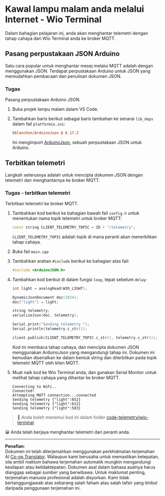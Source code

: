 <!--
CO_OP_TRANSLATOR_METADATA:
{
  "original_hash": "4bcc29fe2b65e56eada83d2476279227",
  "translation_date": "2025-08-27T22:20:28+00:00",
  "source_file": "1-getting-started/lessons/4-connect-internet/wio-terminal-telemetry.md",
  "language_code": "ms"
}
-->
# Kawal lampu malam anda melalui Internet - Wio Terminal

Dalam bahagian pelajaran ini, anda akan menghantar telemetri dengan tahap cahaya dari Wio Terminal anda ke broker MQTT.

## Pasang perpustakaan JSON Arduino

Satu cara popular untuk menghantar mesej melalui MQTT adalah dengan menggunakan JSON. Terdapat perpustakaan Arduino untuk JSON yang memudahkan pembacaan dan penulisan dokumen JSON.

### Tugas

Pasang perpustakaan Arduino JSON.

1. Buka projek lampu malam dalam VS Code.

1. Tambahkan baris berikut sebagai baris tambahan ke senarai `lib_deps` dalam fail `platformio.ini`:

    ```ini
    bblanchon/ArduinoJson @ 6.17.3
    ```

    Ini mengimport [ArduinoJson](https://arduinojson.org), sebuah perpustakaan JSON untuk Arduino.

## Terbitkan telemetri

Langkah seterusnya adalah untuk mencipta dokumen JSON dengan telemetri dan menghantarnya ke broker MQTT.

### Tugas - terbitkan telemetri

Terbitkan telemetri ke broker MQTT.

1. Tambahkan kod berikut ke bahagian bawah fail `config.h` untuk menentukan nama topik telemetri untuk broker MQTT:

    ```cpp
    const string CLIENT_TELEMETRY_TOPIC = ID + "/telemetry";
    ```

    `CLIENT_TELEMETRY_TOPIC` adalah topik di mana peranti akan menerbitkan tahap cahaya.

1. Buka fail `main.cpp`

1. Tambahkan arahan `#include` berikut ke bahagian atas fail:

    ```cpp
    #include <ArduinoJSON.h>
    ```

1. Tambahkan kod berikut di dalam fungsi `loop`, tepat sebelum `delay`:

    ```cpp
    int light = analogRead(WIO_LIGHT);

    DynamicJsonDocument doc(1024);
    doc["light"] = light;

    string telemetry;
    serializeJson(doc, telemetry);

    Serial.print("Sending telemetry ");
    Serial.println(telemetry.c_str());

    client.publish(CLIENT_TELEMETRY_TOPIC.c_str(), telemetry.c_str());
    ```

    Kod ini membaca tahap cahaya, dan mencipta dokumen JSON menggunakan ArduinoJson yang mengandungi tahap ini. Dokumen ini kemudian diserialkan ke dalam bentuk string dan diterbitkan pada topik telemetri MQTT oleh klien MQTT.

1. Muat naik kod ke Wio Terminal anda, dan gunakan Serial Monitor untuk melihat tahap cahaya yang dihantar ke broker MQTT.

    ```output
    Connecting to WiFi..
    Connected!
    Attempting MQTT connection...connected
    Sending telemetry {"light":652}
    Sending telemetry {"light":612}
    Sending telemetry {"light":583}
    ```

> 💁 Anda boleh menemui kod ini dalam folder [code-telemetry/wio-terminal](../../../../../1-getting-started/lessons/4-connect-internet/code-telemetry/wio-terminal).

😀 Anda telah berjaya menghantar telemetri dari peranti anda.

---

**Penafian**:  
Dokumen ini telah diterjemahkan menggunakan perkhidmatan terjemahan AI [Co-op Translator](https://github.com/Azure/co-op-translator). Walaupun kami berusaha untuk memastikan ketepatan, sila ambil maklum bahawa terjemahan automatik mungkin mengandungi kesilapan atau ketidaktepatan. Dokumen asal dalam bahasa asalnya harus dianggap sebagai sumber yang berwibawa. Untuk maklumat penting, terjemahan manusia profesional adalah disyorkan. Kami tidak bertanggungjawab atas sebarang salah faham atau salah tafsir yang timbul daripada penggunaan terjemahan ini.